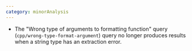 ```yaml
---
category: minorAnalysis
---
```

* The "Wrong type of arguments to formatting function" query (`cpp/wrong-type-format-argument`) query no longer produces results when a string type has an extraction error.
